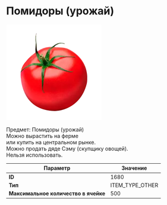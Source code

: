 # Помидоры (урожай)

![Item Image](../img/1680.webp?raw=true)

Предмет: Помидоры (урожай)<br>Можно вырастить на ферме<br>или купить на центральном рынке.<br>Можно продать дяде Сэму (скупщику овощей).<br>Нельзя использовать.


| Параметр | Значение |
|----------|----------|
| **ID** | 1680 |
| **Тип** | ITEM_TYPE_OTHER |
| **Максимальное количество в ячейке** | 500 |

